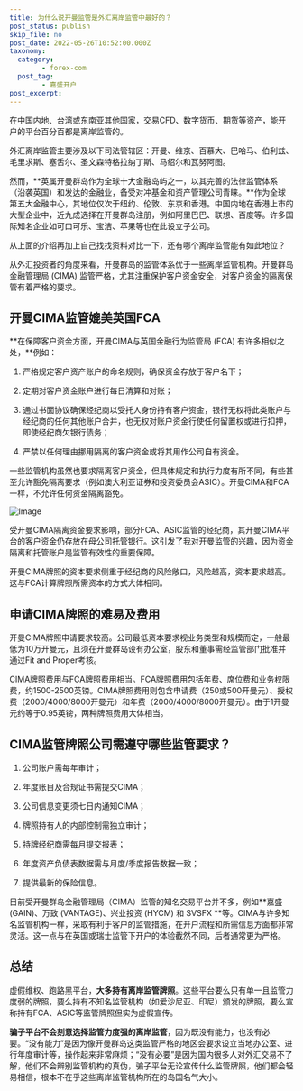 ```yaml
---
title: 为什么说开曼监管是外汇离岸监管中最好的？
post_status: publish
skip_file: no
post_date: 2022-05-26T10:52:00.000Z
taxonomy:
  category:
        - forex-com
  post_tag:
        - 嘉盛开户
post_excerpt: 
---
```

在中国内地、台湾或东南亚其他国家，交易CFD、数字货币、期货等资产，能开户的平台百分百都是离岸监管的。

外汇离岸监管主要涉及以下司法管辖区：开曼、维京、百慕大、巴哈马、伯利兹、毛里求斯、塞舌尔、圣文森特格拉纳丁斯、马绍尔和瓦努阿图。

然而，**英属开曼群岛作为全球十大金融岛屿之一，以其完善的法律监管体系（沿袭英国）和发达的金融业，备受对冲基金和资产管理公司青睐。**作为全球第五大金融中心，其地位仅次于纽约、伦敦、东京和香港。中国内地在香港上市的大型企业中，近九成选择在开曼群岛注册，例如阿里巴巴、联想、百度等。许多国际知名企业如可口可乐、宝洁、苹果等也在此设立子公司。

从上面的介绍再加上自己找找资料对比一下，还有哪个离岸监管能有如此地位？

从外汇投资者的角度来看，开曼群岛的监管体系优于一些离岸监管机构。开曼群岛金融管理局 (CIMA) 监管严格，尤其注重保护客户资金安全，对客户资金的隔离保管有着严格的要求。

## 开曼CIMA监管媲美英国FCA

**在保障客户资金方面，开曼CIMA与英国金融行为监管局 (FCA) 有许多相似之处，**例如：

1. 严格规定客户资产账户的命名规则，确保资金存放于客户名下；

1. 定期对客户资金账户进行每日清算和对账；

1. 通过书面协议确保经纪商以受托人身份持有客户资金，银行无权将此类账户与经纪商的任何其他账户合并，也无权对账户资金行使任何留置权或进行扣押，即使经纪商欠银行债务；

1. 严禁以任何理由挪用隔离的客户资金或将其用作公司自有资金。

一些监管机构虽然也要求隔离客户资金，但具体规定和执行力度有所不同，有些甚至允许豁免隔离要求（例如澳大利亚证券和投资委员会ASIC）。开曼CIMA和FCA一样，不允许任何资金隔离豁免。

![Image](https://prod-files-secure.s3.us-west-2.amazonaws.com/39ed1227-6d7d-4570-be36-9ccd4a2c4241/bd849744-3fcb-4a37-8312-357962c8f065/image.png?X-Amz-Algorithm=AWS4-HMAC-SHA256&X-Amz-Content-Sha256=UNSIGNED-PAYLOAD&X-Amz-Credential=ASIAZI2LB4662FIN7I7Q%2F20250824%2Fus-west-2%2Fs3%2Faws4_request&X-Amz-Date=20250824T041344Z&X-Amz-Expires=3600&X-Amz-Security-Token=IQoJb3JpZ2luX2VjEOT%2F%2F%2F%2F%2F%2F%2F%2F%2F%2FwEaCXVzLXdlc3QtMiJHMEUCICSmEsCFkFWgsy7iskVVxhxM2deLimUMpxTexqeDXfWbAiEA7PA3AcScQhFxDBAeNl%2FEBGbsiqPZXtB4gCfHX70Tk60q%2FwMIPRAAGgw2Mzc0MjMxODM4MDUiDK1KJDxzVqWC0OsiqircA4qUEmsOLvjnxf991dGFK8dTho5gMJm05ee3VYP0NuZs1PMq%2F4CRG%2FKW3OTpuhUR8oWdj42EAFPr2dYUqUHnZnYsReFe%2FrgUqiZ0cfYmlWVLxh7aOFj%2ByY0l%2F5BgrUxuJzR7P4C9HIlGBl16Y%2BDfvjp5sKHl2Uzh6k%2Fun5uxJEVMKLrVWjmOwvyfiedTj3ImRXnF6dhvYwGac%2FQds4K6Wazph1PlKmKQ6QEKJAhl0xJ1vHY2WzhtI6%2F7cFjqg3wLQznV9DW8%2F3NBt0taTq6f8csthG1zVTKxoCdiiG4EastBnELgWMCvU7kMhRkx4ZSVEYHR8ja1nibAf0w2YeodwfRzrz%2F5UBzFf8yJYKWHmwPEpDxsrqDbuK8rMH1pqYSzkGOHMN1eWNMMM%2FpkvGcKmNeebKwyh7xJh6Q6bbA9sYgEObTn8M7gnmHYaIrC3CbvpbDmD5ylB6pSR%2B9mP4VbDUA2PXsYE4AfmOX%2BuzCtS3Wm6RZf1I6ZWrMElsuX33yLtZ0RgWXFTmm9zvtvQfPCd52Ce5k5m27gMdLK%2F5OpYMQBzaxs7ZdJ%2BEwVnANf%2FnUkC3yxDhroyxEEYRX9QETSXi6YjpAi%2FXGPa13x8TpLjeTZW1g9v9Aev1Foyk3jMPmbqsUGOqUBIN%2BqisrgfhdICygYyHnvQ1B3mblHwhxepdTQxiTano8zZarNK0xR7Q8tSOTchjtOp9%2BWL7mCGHqX6EpCBjGb3uV%2B7WKZTEYjsJMbKWLlWMaOTzFeoEuVyDg4repxRrWrfiSNZkmTzPu2tSXDEnEyStgBdokyQwzwXwTL3jn2s%2Fjq4UhCdCaWNmuMAKvvVgfijFg8p5jDaHR18oEijLfCnFnICChT&X-Amz-Signature=964d220b60f6b549c0bd64171aee382d54a58efe4e00b76819dbfba795464e20&X-Amz-SignedHeaders=host&x-amz-checksum-mode=ENABLED&x-id=GetObject)

受开曼CIMA隔离资金要求影响，部分FCA、ASIC监管的经纪商，其开曼CIMA平台的客户资金仍存放在母公司托管银行。这引发了我对开曼监管的兴趣，因为资金隔离和托管账户是监管有效性的重要保障。

开曼CIMA牌照的资本要求侧重于经纪商的风险敞口，风险越高，资本要求越高。这与FCA计算牌照所需资本的方式大体相同。

## **申请CIMA牌照的难易及费用**

开曼CIMA牌照申请要求较高。公司最低资本要求视业务类型和规模而定，一般最低为10万开曼元，且须在开曼群岛设有办公室，股东和董事需经监管部门批准并通过Fit and Proper考核。

CIMA牌照费用与FCA牌照费用相当。FCA牌照费用包括年费、席位费和业务权限费，约1500-2500英镑。CIMA牌照费用则包含申请费（250或500开曼元）、授权费（2000/4000/8000开曼元）和年费（2000/4000/8000开曼元）。由于1开曼元约等于0.95英镑，两种牌照费用大体相当。

## CIMA监管牌照公司需遵守哪些监管要求？

1. 公司账户需每年审计；

1. 年度账目及合规证书需提交CIMA；

1. 公司信息变更须七日内通知CIMA；

1. 牌照持有人的内部控制需独立审计；

1. 持牌经纪商需每月提交报表；

1. 年度资产负债表数据需与月度/季度报告数据一致；

1. 提供最新的保险信息。

目前受开曼群岛金融管理局（CIMA）监管的知名交易平台并不多，例如**嘉盛 (GAIN)、万致 (VANTAGE)、兴业投资 (HYCM) 和 SVSFX **等。CIMA与许多知名监管机构一样，采取有利于客户的监管措施，在开户流程和所需信息方面都非常灵活。这一点与在英国或瑞士监管下开户的体验截然不同，后者通常更为严格。

## 总结

虚假维权、跑路黑平台，**大多持有离岸监管牌照**。这些平台要么只有单一且监管力度弱的牌照，要么持有不知名监管机构（如爱沙尼亚、印尼）颁发的牌照，要么宣称持有FCA、ASIC等监管牌照但实为虚假宣传。

**骗子平台不会刻意选择监管力度强的离岸监管**，因为既没有能力，也没有必要。“没有能力”是因为像开曼群岛这类监管严格的地区会要求设立当地办公室、进行年度审计等，操作起来非常麻烦；“没有必要”是因为国内很多人对外汇交易不了解，他们不会辨别监管机构的真伪，骗子平台无论宣传什么监管牌照，他们都会轻易相信，根本不在乎这些离岸监管机构所在的岛国名气大小。